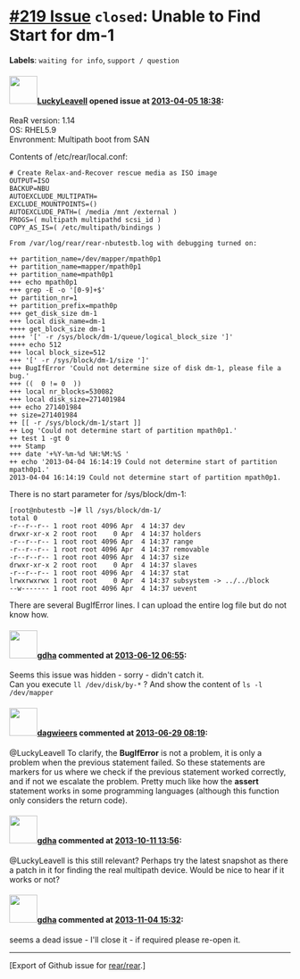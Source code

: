 [\#219 Issue](https://github.com/rear/rear/issues/219) `closed`: Unable to Find Start for dm-1
==============================================================================================

**Labels**: `waiting for info`, `support / question`

#### <img src="https://avatars.githubusercontent.com/u/4071690?v=4" width="50">[LuckyLeavell](https://github.com/LuckyLeavell) opened issue at [2013-04-05 18:38](https://github.com/rear/rear/issues/219):

ReaR version: 1.14  
OS: RHEL5.9  
Envronment: Multipath boot from SAN

Contents of /etc/rear/local.conf:

    # Create Relax-and-Recover rescue media as ISO image
    OUTPUT=ISO
    BACKUP=NBU
    AUTOEXCLUDE_MULTIPATH=
    EXCLUDE_MOUNTPOINTS=()
    AUTOEXCLUDE_PATH=( /media /mnt /external )
    PROGS=( multipath multipathd scsi_id )
    COPY_AS_IS=( /etc/multipath/bindings )

    From /var/log/rear/rear-nbutestb.log with debugging turned on:

    ++ partition_name=/dev/mapper/mpath0p1
    ++ partition_name=mapper/mpath0p1
    ++ partition_name=mpath0p1
    +++ echo mpath0p1
    +++ grep -E -o '[0-9]+$'
    ++ partition_nr=1
    ++ partition_prefix=mpath0p
    +++ get_disk_size dm-1
    +++ local disk_name=dm-1
    ++++ get_block_size dm-1
    ++++ '[' -r /sys/block/dm-1/queue/logical_block_size ']'
    ++++ echo 512
    +++ local block_size=512
    +++ '[' -r /sys/block/dm-1/size ']'
    +++ BugIfError 'Could not determine size of disk dm-1, please file a bug.'
    +++ ((  0 != 0  ))
    +++ local nr_blocks=530082
    +++ local disk_size=271401984
    +++ echo 271401984
    ++ size=271401984
    ++ [[ -r /sys/block/dm-1/start ]]
    ++ Log 'Could not determine start of partition mpath0p1.'
    ++ test 1 -gt 0
    +++ Stamp
    +++ date '+%Y-%m-%d %H:%M:%S '
    ++ echo '2013-04-04 16:14:19 Could not determine start of partition mpath0p1.'
    2013-04-04 16:14:19 Could not determine start of partition mpath0p1.

There is no start parameter for /sys/block/dm-1:

    [root@nbutestb ~]# ll /sys/block/dm-1/
    total 0
    -r--r--r-- 1 root root 4096 Apr  4 14:37 dev
    drwxr-xr-x 2 root root    0 Apr  4 14:37 holders
    -r--r--r-- 1 root root 4096 Apr  4 14:37 range
    -r--r--r-- 1 root root 4096 Apr  4 14:37 removable
    -r--r--r-- 1 root root 4096 Apr  4 14:37 size
    drwxr-xr-x 2 root root    0 Apr  4 14:37 slaves
    -r--r--r-- 1 root root 4096 Apr  4 14:37 stat
    lrwxrwxrwx 1 root root    0 Apr  4 14:37 subsystem -> ../../block
    --w------- 1 root root 4096 Apr  4 14:37 uevent

There are several BugIfError lines. I can upload the entire log file but
do not know how.

#### <img src="https://avatars.githubusercontent.com/u/888633?u=cdaeb31efcc0048d3619651aa18dd4b76e636b21&v=4" width="50">[gdha](https://github.com/gdha) commented at [2013-06-12 06:55](https://github.com/rear/rear/issues/219#issuecomment-19309521):

Seems this issue was hidden - sorry - didn't catch it.  
Can you execute `ll /dev/disk/by-*` ? And show the content of
`ls -l /dev/mapper`

#### <img src="https://avatars.githubusercontent.com/u/388198?u=0732dee3fe5002278cfbf40359ec431bdcf5f06c&v=4" width="50">[dagwieers](https://github.com/dagwieers) commented at [2013-06-29 08:19](https://github.com/rear/rear/issues/219#issuecomment-20226357):

@LuckyLeavell To clarify, the **BugIfError** is not a problem, it is
only a problem when the previous statement failed. So these statements
are markers for us where we check if the previous statement worked
correctly, and if not we escalate the problem. Pretty much like how the
**assert** statement works in some programming languages (although this
function only considers the return code).

#### <img src="https://avatars.githubusercontent.com/u/888633?u=cdaeb31efcc0048d3619651aa18dd4b76e636b21&v=4" width="50">[gdha](https://github.com/gdha) commented at [2013-10-11 13:56](https://github.com/rear/rear/issues/219#issuecomment-26138722):

@LuckyLeavell is this still relevant? Perhaps try the latest snapshot as
there a patch in it for finding the real multipath device. Would be nice
to hear if it works or not?

#### <img src="https://avatars.githubusercontent.com/u/888633?u=cdaeb31efcc0048d3619651aa18dd4b76e636b21&v=4" width="50">[gdha](https://github.com/gdha) commented at [2013-11-04 15:32](https://github.com/rear/rear/issues/219#issuecomment-27693811):

seems a dead issue - I'll close it - if required please re-open it.

------------------------------------------------------------------------

\[Export of Github issue for
[rear/rear](https://github.com/rear/rear).\]
